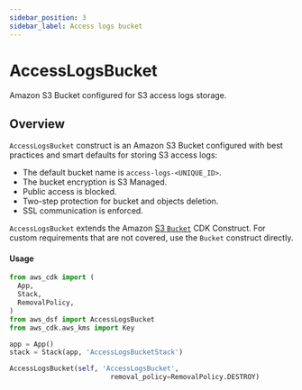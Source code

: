 ```yaml
---
sidebar_position: 3
sidebar_label: Access logs bucket
---
```


# AccessLogsBucket

Amazon S3 Bucket configured for S3 access logs storage.

## Overview

`AccessLogsBucket` construct is an Amazon S3 Bucket configured with best practices and smart defaults for storing S3 access logs:
- The default bucket name is `access-logs-<UNIQUE_ID>`.
- The bucket encryption is S3 Managed.
- Public access is blocked.
- Two-step protection for bucket and objects deletion.
- SSL communication is enforced.

`AccessLogsBucket` extends the Amazon [S3 `Bucket`](https://docs.aws.amazon.com/cdk/api/v2/python/aws_cdk.aws_s3/Bucket.html#bucket) CDK Construct. For custom requirements that are not covered, use the `Bucket` construct directly.

#### Usage

```python
from aws_cdk import (
  App, 
  Stack, 
  RemovalPolicy, 
)
from aws_dsf import AccessLogsBucket
from aws_cdk.aws_kms import Key

app = App()
stack = Stack(app, 'AccessLogsBucketStack')

AccessLogsBucket(self, 'AccessLogsBucket',
                         removal_policy=RemovalPolicy.DESTROY)
```